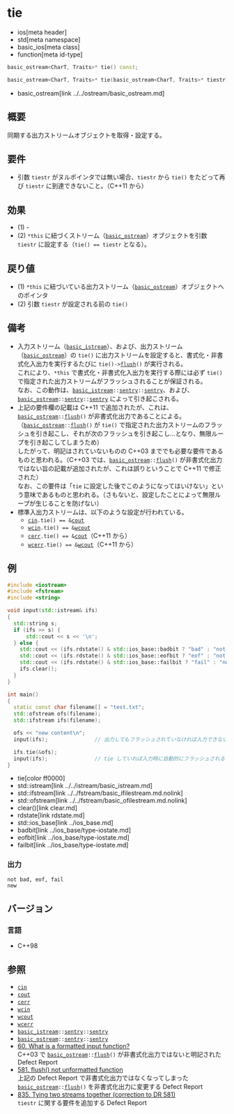 # tie
* ios[meta header]
* std[meta namespace]
* basic_ios[meta class]
* function[meta id-type]

```cpp
basic_ostream<CharT, Traits>* tie() const;                                  // (1)

basic_ostream<CharT, Traits>* tie(basic_ostream<CharT, Traits>* tiestr);    // (2)
```
* basic_ostream[link ../../ostream/basic_ostream.md]

## 概要
同期する出力ストリームオブジェクトを取得・設定する。


## 要件
- 引数 `tiestr` がヌルポインタでは無い場合、`tiestr` から `tie()` をたどって再び `tiestr` に到達できないこと。（C++11 から）


## 効果
- (1) -
- (2) `*this` に紐づくストリーム（[`basic_ostream`](../../ostream/basic_ostream.md)）オブジェクトを引数 `tiestr` に設定する（`tie() == tiestr` となる）。  


## 戻り値
- (1) `*this` に紐づいている出力ストリーム（[`basic_ostream`](../../ostream/basic_ostream.md)）オブジェクトへのポインタ
- (2) 引数 `tiestr` が設定される前の `tie()`


## 備考
- 入力ストリーム（[`basic_istream`](../../istream/basic_istream.md)）、および、出力ストリーム（[`basic_ostream`](../../ostream/basic_ostream.md)）の `tie()` に出力ストリームを設定すると、書式化・非書式化入出力を実行するたびに `tie()->`[`flush`](../../ostream/basic_ostream/flush.md)`()` が実行される。  
    これにより、`*this` で書式化・非書式化入出力を実行する際には必ず `tie()` で指定された出力ストリームがフラッシュされることが保証される。  
    なお、この動作は、[`basic_istream`](../../istream/basic_istream.md)`::`[`sentry`](../../istream/basic_istream/sentry.md)`::`[`sentry`](../../istream/basic_istream/sentry/op_constructor.md)、および、[`basic_ostream`](../../ostream/basic_ostream.md)`::`[`sentry`](../../ostream/basic_ostream/sentry.md)`::`[`sentry`](../../ostream/basic_ostream/sentry/op_constructor.md) によって引き起こされる。
- 上記の要件欄の記載は C++11 で追加されたが、これは、[`basic_ostream`](../../ostream/basic_ostream.md)`::`[`flush`](../../ostream/basic_ostream/flush.md)`()` が非書式化出力であることによる。  
    （[`basic_ostream`](../../ostream/basic_ostream.md)`::`[`flush`](../../ostream/basic_ostream/flush.md)`()` が `tie()` で指定された出力ストリームのフラッシュを引き起こし、それが次のフラッシュを引き起こし…となり、無限ループを引き起こしてしまうため）  
    したがって、明記はされていないものの C++03 まででも必要な要件であるものと思われる。（C++03 では、[`basic_ostream`](../../ostream/basic_ostream.md)`::`[`flush`](../../ostream/basic_ostream/flush.md)`()` が非書式化出力ではない旨の記載が追加されたが、これは誤りということで C++11 で修正された）  
    なお、この要件は「`tie` に設定した後でこのようになってはいけない」という意味であるものと思われる。（さもないと、設定したことによって無限ループが生じることを防げない）
- 標準入出力ストリームは、以下のような設定が行われている。
    - [`cin`](../../iostream/cin.md)`.tie() == &`[`cout`](../../iostream/cout.md)
    - [`wcin`](../../iostream/wcin.md.nolink)`.tie() == &`[`wcout`](../../iostream/wcout.md.nolink)
    - [`cerr`](../../iostream/cerr.md)`.tie() == &`[`cout`](../../iostream/cout.md)（C++11 から）
    - [`wcerr`](../../iostream/wcerr.md.nolink)`.tie() == &`[`wcout`](../../iostream/wcout.md.nolink)（C++11 から）


## 例
```cpp
#include <iostream>
#include <fstream>
#include <string>

void input(std::istream& ifs)
{
  std::string s;
  if (ifs >> s) {
      std::cout << s << '\n';
  } else {
    std::cout << (ifs.rdstate() & std::ios_base::badbit ? "bad" : "not bad") << ", ";
    std::cout << (ifs.rdstate() & std::ios_base::eofbit ? "eof" : "not eof") << ", ";
    std::cout << (ifs.rdstate() & std::ios_base::failbit ? "fail" : "not fail") << '\n';
    ifs.clear();
  }
}

int main()
{
  static const char filename[] = "test.txt";
  std::ofstream ofs(filename);
  std::ifstream ifs(filename);

  ofs << "new content\n";
  input(ifs);               // 出力してもフラッシュされていなければ入力できない

  ifs.tie(&ofs);
  input(ifs);               // tie していれば入力時に自動的にフラッシュされる
}
```
* tie[color ff0000]
* std::istream[link ../../istream/basic_istream.md]
* std::ifstream[link ../../fstream/basic_ifilestream.md.nolink]
* std::ofstream[link ../../fstream/basic_ofilestream.md.nolink]
* clear()[link clear.md]
* rdstate[link rdstate.md]
* std::ios_base[link ../ios_base.md]
* badbit[link ../ios_base/type-iostate.md]
* eofbit[link ../ios_base/type-iostate.md]
* failbit[link ../ios_base/type-iostate.md]

### 出力
```
not bad, eof, fail
new
```

## バージョン
### 言語
- C++98

## 参照
- [`cin`](../../iostream/cin.md)
- [`cout`](../../iostream/cout.md)
- [`cerr`](../../iostream/cerr.md)
- [`wcin`](../../iostream/wcin.md.nolink)
- [`wcout`](../../iostream/wcout.md.nolink)
- [`wcerr`](../../iostream/wcerr.md.nolink)
- [`basic_istream`](../../istream/basic_istream.md)`::`[`sentry`](../../istream/basic_istream/sentry.md)`::`[`sentry`](../../istream/basic_istream/sentry/op_constructor.md)
- [`basic_ostream`](../../ostream/basic_ostream.md)`::`[`sentry`](../../ostream/basic_ostream/sentry.md)`::`[`sentry`](../../ostream/basic_ostream/sentry/op_constructor.md)
- [60. What is a formatted input function?](http://www.open-std.org/jtc1/sc22/wg21/docs/lwg-defects.html#60)  
    C++03 で [`basic_ostream`](../../ostream/basic_ostream.md)`::`[`flush`](../../ostream/basic_ostream/flush.md)`()` が非書式化出力ではないと明記された Defect Report
- [581. flush() not unformatted function](http://www.open-std.org/jtc1/sc22/wg21/docs/lwg-defects.html#581)  
    上記の Defect Report で非書式化出力ではなくなってしまった [`basic_ostream`](../../ostream/basic_ostream.md)`::`[`flush`](../../ostream/basic_ostream/flush.md)`()` を非書式化出力に変更する Defect Report
- [835. Tying two streams together (correction to DR 581)](http://www.open-std.org/jtc1/sc22/wg21/docs/lwg-defects.html#835)  
    `tiestr` に関する要件を追加する Defect Report
